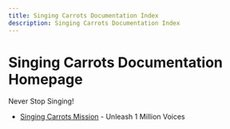 ```yaml
---
title: Singing Carrots Documentation Index
description: Singing Carrots Documentation Index
---
```

# Singing Carrots Documentation Homepage

Never Stop Singing!

* [Singing Carrots Mission](/singing-carrots-mission-page) - Unleash 1 Million Voices
